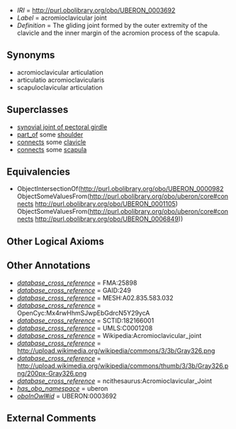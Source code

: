  * *IRI* = http://purl.obolibrary.org/obo/UBERON_0003692
 * *Label* = acromioclavicular joint
 * *Definition* = The gliding joint formed by the outer extremity of the clavicle and the inner margin of the acromion process of the scapula.

## Synonyms

 * acromioclavicular articulation
 * articulatio acromioclavicularis
 * scapuloclavicular articulation

## Superclasses

 * [synovial joint of pectoral girdle](../../UBERON/08/UBERON_0011108.md)
 * [part_of](../../BFO/50/BFO_0000050.md) some [shoulder](../../UBERON/67/UBERON_0001467.md)
 * [connects](../../ts/core#connects.md) some [clavicle](../../UBERON/05/UBERON_0001105.md)
 * [connects](../../ts/core#connects.md) some [scapula](../../UBERON/49/UBERON_0006849.md)

## Equivalencies

 * ObjectIntersectionOf(<http://purl.obolibrary.org/obo/UBERON_0000982> ObjectSomeValuesFrom(<http://purl.obolibrary.org/obo/uberon/core#connects> <http://purl.obolibrary.org/obo/UBERON_0001105>) ObjectSomeValuesFrom(<http://purl.obolibrary.org/obo/uberon/core#connects> <http://purl.obolibrary.org/obo/UBERON_0006849>))

## Other Logical Axioms


## Other Annotations

 * *[database_cross_reference](../../ef/oboInOwl#hasDbXref.md)* = FMA:25898
 * *[database_cross_reference](../../ef/oboInOwl#hasDbXref.md)* = GAID:249
 * *[database_cross_reference](../../ef/oboInOwl#hasDbXref.md)* = MESH:A02.835.583.032
 * *[database_cross_reference](../../ef/oboInOwl#hasDbXref.md)* = OpenCyc:Mx4rwHhmSJwpEbGdrcN5Y29ycA
 * *[database_cross_reference](../../ef/oboInOwl#hasDbXref.md)* = SCTID:182166001
 * *[database_cross_reference](../../ef/oboInOwl#hasDbXref.md)* = UMLS:C0001208
 * *[database_cross_reference](../../ef/oboInOwl#hasDbXref.md)* = Wikipedia:Acromioclavicular_joint
 * *[database_cross_reference](../../ef/oboInOwl#hasDbXref.md)* = http://upload.wikimedia.org/wikipedia/commons/3/3b/Gray326.png
 * *[database_cross_reference](../../ef/oboInOwl#hasDbXref.md)* = http://upload.wikimedia.org/wikipedia/commons/thumb/3/3b/Gray326.png/200px-Gray326.png
 * *[database_cross_reference](../../ef/oboInOwl#hasDbXref.md)* = ncithesaurus:Acromioclavicular_Joint
 * *[has_obo_namespace](../../ce/oboInOwl#hasOBONamespace.md)* = uberon
 * *[oboInOwl#id](../../id/oboInOwl#id.md)* = UBERON:0003692

## External Comments

